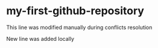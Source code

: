 # my-first-github-repository


This line was modified manually during conflicts resolution

New line was added locally


